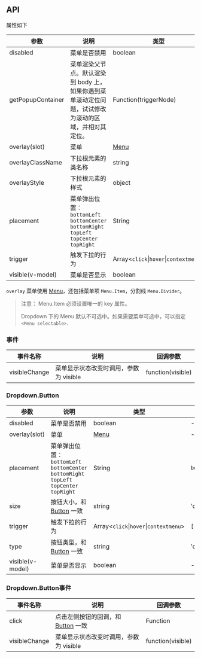 ## API

属性如下

| 参数 | 说明 | 类型 | 默认值 |
| --- | --- | --- | --- |
| disabled | 菜单是否禁用 | boolean | - |
| getPopupContainer | 菜单渲染父节点。默认渲染到 body 上，如果你遇到菜单滚动定位问题，试试修改为滚动的区域，并相对其定位。 | Function(triggerNode) | `() => document.body` |
| overlay(slot) | 菜单 | [Menu](/components/menu-cn) | - |
| overlayClassName | 下拉根元素的类名称 | string | - |
| overlayStyle | 下拉根元素的样式 | object | - |
| placement | 菜单弹出位置：`bottomLeft` `bottomCenter` `bottomRight` `topLeft` `topCenter` `topRight` | String | `bottomLeft` |
| trigger | 触发下拉的行为 | Array&lt;`click`\|`hover`\|`contextmenu`> | `['hover']` |
| visible(v-model) | 菜单是否显示 | boolean | - |

`overlay` 菜单使用 [Menu](/components/menu-cn/)，还包括菜单项 `Menu.Item`，分割线 `Menu.Divider`。

> 注意： Menu.Item 必须设置唯一的 key 属性。
>
> Dropdown 下的 Menu 默认不可选中。如果需要菜单可选中，可以指定 `<Menu selectable>`.

### 事件
| 事件名称 | 说明 | 回调参数 |
| --- | --- | --- |
| visibleChange | 菜单显示状态改变时调用，参数为 visible   | function(visible) |


### Dropdown.Button

| 参数 | 说明 | 类型 | 默认值 |
| --- | --- | --- | --- |
| disabled | 菜单是否禁用 | boolean | - |
| overlay(slot) | 菜单 | [Menu](/components/menu-cn/) | - |
| placement | 菜单弹出位置：`bottomLeft` `bottomCenter` `bottomRight` `topLeft` `topCenter` `topRight` | String | `bottomLeft` |
| size | 按钮大小，和 [Button](/components/button-cn/) 一致 | string | 'default' |
| trigger | 触发下拉的行为 | Array&lt;`click`\|`hover`\|`contextmenu`> | `['hover']` |
| type | 按钮类型，和 [Button](/components/button-cn/) 一致 | string | 'default' |
| visible(v-model) | 菜单是否显示 | boolean | - |

### Dropdown.Button事件
| 事件名称 | 说明 | 回调参数 |
| --- | --- | --- |
| click | 点击左侧按钮的回调，和 [Button](/components/button-cn/) 一致 | Function |
| visibleChange | 菜单显示状态改变时调用，参数为 visible   | function(visible) |
